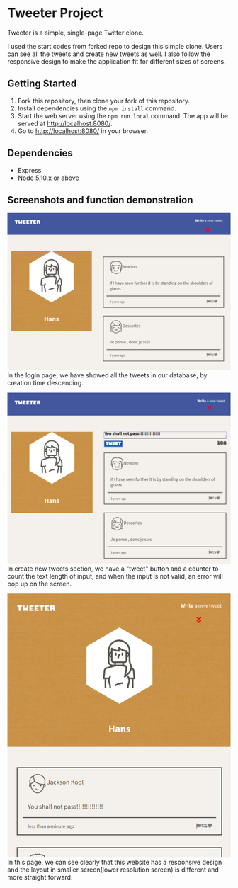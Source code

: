# Tweeter Project

Tweeter is a simple, single-page Twitter clone.

I used the start codes from forked repo to design this simple clone. Users can see all the tweets and create new tweets as well. I also follow the responsive design to make the application fit for different sizes of screens. 

## Getting Started

1. Fork this repository, then clone your fork of this repository.
2. Install dependencies using the `npm install` command.
3. Start the web server using the `npm run local` command. The app will be served at <http://localhost:8080/>.
4. Go to <http://localhost:8080/> in your browser.

## Dependencies

- Express
- Node 5.10.x or above

## Screenshots and function demonstration
!["login page"](https://github.com/spiritxhx/tweeter/blob/master/docs/loginPage.png)
In the login page, we have showed all the tweets in our database, by creation time descending. 


!["create new tweets"](https://github.com/spiritxhx/tweeter/blob/master/docs/newTweets.png)
In create new tweets section, we have a "tweet" button and a counter to count the text length of input, and when the input is not valid, an error will pop up on the screen. 


!["responsive design"](https://github.com/spiritxhx/tweeter/blob/master/docs/responsiveDesign.png)
In this page, we can see clearly that this website has a responsive design and the layout in smaller screen(lower resolution screen) is different and more straight forward. 